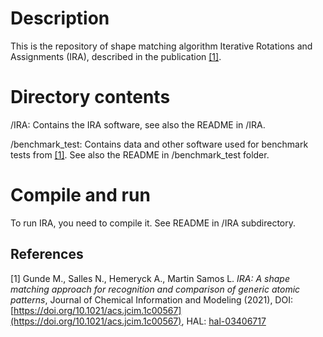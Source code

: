 # Description

This is the repository of shape matching algorithm 
Iterative Rotations and Assignments (IRA), described in the publication [[1]](#1).


# Directory contents

 /IRA: 
   Contains the IRA software, see also the README in /IRA.

 /benchmark_test:
   Contains data and other software used for benchmark tests from [[1]](#1). See
   also the README in /benchmark_test folder.


# Compile and run
To run IRA, you need to compile it. See README in /IRA subdirectory.


## References
<a id="1">[1]</a> 
Gunde M., Salles N., Hemeryck A., Martin Samos L.
*IRA: A shape matching approach for recognition and comparison of generic atomic patterns*,
Journal of Chemical Information and Modeling (2021), DOI: [https://doi.org/10.1021/acs.jcim.1c00567](https://doi.org/10.1021/acs.jcim.1c00567), HAL: [hal-03406717](https://hal.laas.fr/hal-03406717)

